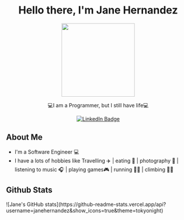 <div id="header" align="center">
  <h1>Hello there, I'm Jane Hernandez</h1>
  <img src="https://avatars.githubusercontent.com/u/35588528?s=400&u=c04b410a7c29929f41d1dcd0527564b9d87010f4&v=4" width="200" />
  <p>💻I am a Programmer, but I still have life💻</p>
</div>

<div id="badges" align="center">
  <a href="https://www.linkedin.com/in/jane-hernandez-a5261b14b/">
    <img src="https://img.shields.io/badge/LinkedIn-blue?style=for-the-badge&logo=linkedin&logoColor=white" alt="LinkedIn Badge"/>
  </a>
</div>

<div id="bio">
  <h2>About Me</h2>
  <ul>
    <li>I'm a Software Engineer 💻</li>
    <li>I have a lots of hobbies like Travelling ✈️ | eating 🍜 | photography 📸 | listening to music 🎧 | playing games🎮 | running 🏃‍♀️ | climbing 🧗‍♀️</li>
    <!--<li>I'm passionate about [what you're passionate about]</li>
    <li>I'm constantly learning and updating my skills to stay up-to-date with the latest technologies.</li>    <li>I'm currently seeking new opportunities to apply my knowledge and expertise in the [your field] space.</li>
    <li>I enjoy documenting my projects on Medium to gain a deeper understanding of my work.</li>
    <li>Focusing on learning [languages or technologies you're currently studying] right now.</li>-->
  </ul>
</div>

<div id="stats">
  <h2>Github Stats</h2>
  ![Jane's GitHub stats](https://github-readme-stats.vercel.app/api?username=janehernandez&show_icons=true&theme=tokyonight)
</div>


